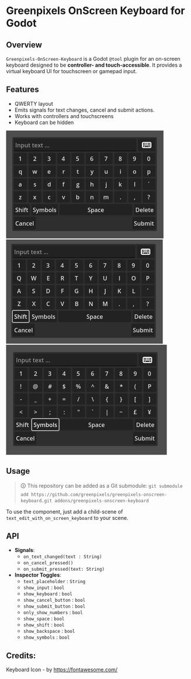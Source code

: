 # Greenpixels OnScreen Keyboard for Godot

## Overview
`Greenpixels-OnScreen-Keyboard` is a Godot `@tool` plugin for an on-screen keyboard designed to be **controller- and touch-accessible**. It provides a virtual keyboard UI for touchscreen or gamepad input.

## Features
- QWERTY layout
- Emits signals for text changes, cancel and submit actions.
- Works with controllers and touchscreens
- Keyboard can be hidden

![](.github/screenshot1.png)
![](.github/screenshot2.png)
![](.github/screenshot3.png)
## Usage
> 🛈 This repository can be added as a Git submodule:
> `git submodule add https://github.com/greenpixels/greenpixels-onscreen-keyboard.git addons/greenpixels-onscreen-keyboard`

To use the component, just add a child-scene of `text_edit_with_on_screen_keyboard` to your scene.

## API
- **Signals**: 
  - `on_text_changed(text : String)`
  - `on_cancel_pressed()`
  - `on_submit_pressed(text: String)`
- **Inspector Toggles**:
  - `text_placeholder` : `String`
  - `show_input` : `bool`
  - `show_keyboard` : `bool`
  - `show_cancel_button` : `bool`
  - `show_submit_button` : `bool`
  - `only_show_numbers` : `bool`
  - `show_space` : `bool`
  - `show_shift` : `bool`
  - `show_backspace` : `bool`
  - `show_symbols` : `bool`

## Credits:
Keyboard Icon - by https://fontawesome.com/
